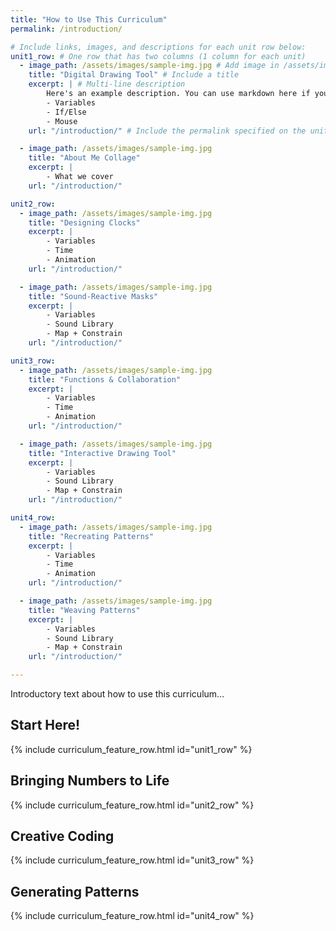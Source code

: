 ```yaml
---
title: "How to Use This Curriculum"
permalink: /introduction/

# Include links, images, and descriptions for each unit row below:
unit1_row: # One row that has two columns (1 column for each unit)
  - image_path: /assets/images/sample-img.jpg # Add image in /assets/images and link it here
    title: "Digital Drawing Tool" # Include a title
    excerpt: | # Multi-line description
        Here's an example description. You can use markdown here if you want:
        - Variables
        - If/Else
        - Mouse
    url: "/introduction/" # Include the permalink specified on the unit's page

  - image_path: /assets/images/sample-img.jpg
    title: "About Me Collage"
    excerpt: |
        - What we cover
    url: "/introduction/"

unit2_row:
  - image_path: /assets/images/sample-img.jpg
    title: "Designing Clocks"
    excerpt: |
        - Variables
        - Time
        - Animation
    url: "/introduction/"

  - image_path: /assets/images/sample-img.jpg
    title: "Sound-Reactive Masks"
    excerpt: |
        - Variables
        - Sound Library
        - Map + Constrain
    url: "/introduction/"

unit3_row:
  - image_path: /assets/images/sample-img.jpg
    title: "Functions & Collaboration"
    excerpt: |
        - Variables
        - Time
        - Animation
    url: "/introduction/"

  - image_path: /assets/images/sample-img.jpg
    title: "Interactive Drawing Tool"
    excerpt: |
        - Variables
        - Sound Library
        - Map + Constrain
    url: "/introduction/"

unit4_row:
  - image_path: /assets/images/sample-img.jpg
    title: "Recreating Patterns"
    excerpt: |
        - Variables
        - Time
        - Animation
    url: "/introduction/"

  - image_path: /assets/images/sample-img.jpg
    title: "Weaving Patterns"
    excerpt: |
        - Variables
        - Sound Library
        - Map + Constrain
    url: "/introduction/"

---
```


Introductory text about how to use this curriculum...

## Start Here!

{% include curriculum_feature_row.html id="unit1_row" %}

## Bringing Numbers to Life

{% include curriculum_feature_row.html id="unit2_row" %}

## Creative Coding

{% include curriculum_feature_row.html id="unit3_row" %}

## Generating Patterns

{% include curriculum_feature_row.html id="unit4_row" %}